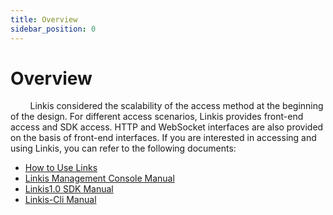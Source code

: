 ```yaml
---
title: Overview
sidebar_position: 0
---
```


# Overview

&nbsp;&nbsp;&nbsp;&nbsp;&nbsp;&nbsp;&nbsp;&nbsp;Linkis considered the scalability of the access method at the beginning of the design. For different access scenarios, Linkis provides front-end access and SDK access. HTTP and WebSocket interfaces are also provided on the basis of front-end interfaces. If you are interested in accessing and using Linkis, you can refer to the following documents:

- [How to Use Links](how-to-use.md)
- [Linkis Management Console Manual](console-manual.md)
- [Linkis1.0 SDK Manual](sdk-manual.md)
- [Linkis-Cli Manual](linkiscli-manual.md)
